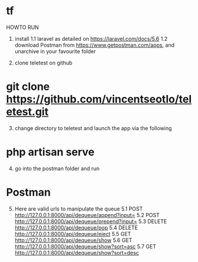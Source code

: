 # tf

HOWTO RUN

1. install 
1.1 laravel as detailed on https://laravel.com/docs/5.6
1.2 download Postman from https://www.getpostman.com/apps, and unarchive in your favourite folder

2. clone teletest on github
# git clone https://github.com/vincentseotlo/teletest.git

3. change directory to teletest and launch the app via the following
# php artisan serve 

4. go into the postman folder and run 
# Postman

5. Here are valid urls to manipulate the queue
5.1 POST 	http://127.0.0.1:8000/api/dequeue/append?input=<value>
5.2 POST	http://127.0.0.1:8000/api/dequeue/prepend?input=<value>
5.3 DELETE	http://127.0.0.1:8000/api/dequeue/pop
5.4 DELETE	http://127.0.0.1:8000/api/dequeue/eject
5.5 GET	http://127.0.0.1:8000/api/dequeue/show
5.6 GET	http://127.0.0.1:8000/api/dequeue/show?sort=asc
5.7 GET	http://127.0.0.1:8000/api/dequeue/show?sort=desc
